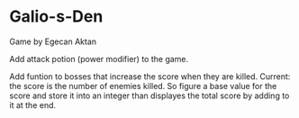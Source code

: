 # Galio-s-Den
Game by Egecan Aktan

Add attack potion (power modifier) to the game.

Add funtion to bosses that increase the score when they are killed. Current: the score is the number of  enemies killed. So figure a base value for the score and store it into an integer than displayes the total score by adding to it at the end.
